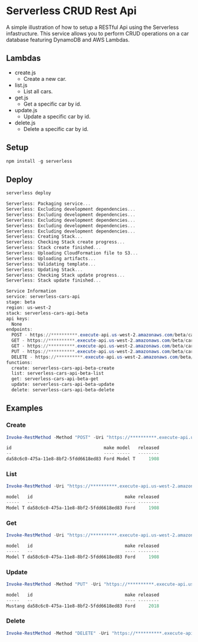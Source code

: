 # Serverless CRUD Rest Api
A simple illustration of how to setup a RESTful Api using the Serverless infastructure.  This service allows you to perform CRUD operations on a car database featuring DynamoDB and AWS Lambdas.

## Lambdas
- create.js
    - Create a new car.
- list.js
    - List all cars.
- get.js
    - Get a specific car by id.
- update.js
    - Update a specific car by id.
- delete.js
    - Delete a specific car by id.

## Setup
```powershell
npm install -g serverless
```

## Deploy
```powershell
serverless deploy
```
```powershell
Serverless: Packaging service...
Serverless: Excluding development dependencies...
Serverless: Excluding development dependencies...
Serverless: Excluding development dependencies...
Serverless: Excluding development dependencies...
Serverless: Excluding development dependencies...
Serverless: Creating Stack...
Serverless: Checking Stack create progress...
Serverless: Stack create finished...
Serverless: Uploading CloudFormation file to S3...
Serverless: Uploading artifacts...
Serverless: Validating template...
Serverless: Updating Stack...
Serverless: Checking Stack update progress...
Serverless: Stack update finished...

Service Information
service: serverless-cars-api
stage: beta
region: us-west-2
stack: serverless-cars-api-beta
api keys:
  None
endpoints:
  POST - https://**********.execute-api.us-west-2.amazonaws.com/beta/car
  GET - https://**********.execute-api.us-west-2.amazonaws.com/beta/cars
  GET - https://**********.execute-api.us-west-2.amazonaws.com/beta/car/{id}
  PUT - https://**********.execute-api.us-west-2.amazonaws.com/beta/car/{id}
  DELETE - https://**********.execute-api.us-west-2.amazonaws.com/beta/car/{id}
functions:
  create: serverless-cars-api-beta-create
  list: serverless-cars-api-beta-list
  get: serverless-cars-api-beta-get
  update: serverless-cars-api-beta-update
  delete: serverless-cars-api-beta-delete
```

## Examples
### Create
```powershell
Invoke-RestMethod -Method "POST" -Uri "https://**********.execute-api.us-west-2.amazonaws.com/beta/car" -Body '{"released": 1908, "model": "Model T", "make": "Ford"}'
```

```powershell
id                                   make model   released
--                                   ---- -----   --------
da58c6c0-475a-11e8-8bf2-5fdd6618ed83 Ford Model T     1908
```

### List
```powershell
Invoke-RestMethod -Uri "https://**********.execute-api.us-west-2.amazonaws.com/beta/cars"
```

```powershell
model   id                                   make released
-----   --                                   ---- --------
Model T da58c6c0-475a-11e8-8bf2-5fdd6618ed83 Ford     1908
```

### Get
```powershell
Invoke-RestMethod -Uri "https://**********.execute-api.us-west-2.amazonaws.com/beta/car/da58c6c0-475a-11e8-8bf2-5fdd6618ed83"
```

```powershell
model   id                                   make released
-----   --                                   ---- --------
Model T da58c6c0-475a-11e8-8bf2-5fdd6618ed83 Ford     1908
```

### Update
```powershell
Invoke-RestMethod -Method "PUT" -Uri "https://**********.execute-api.us-west-2.amazonaws.com/beta/car/da58c6c0-475a-11e8-8bf2-5fdd6618ed83" -Body '{"released": 2018, "model": "Mustang", "make": "Ford"}'
```

```powershell
model   id                                   make released
-----   --                                   ---- --------
Mustang da58c6c0-475a-11e8-8bf2-5fdd6618ed83 Ford     2018
```

### Delete
```powershell
Invoke-RestMethod -Method "DELETE" -Uri "https://**********.execute-api.us-west-2.amazonaws.com/beta/car/da58c6c0-475a-11e8-8bf2-5fdd6618ed83"
```

```powershell

```
